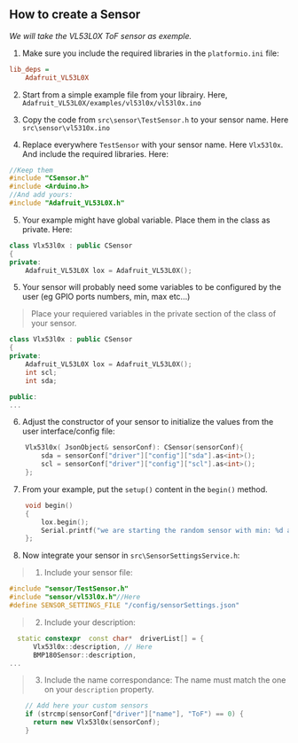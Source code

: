 ## How to create a Sensor

*We will take the VL53L0X ToF sensor as exemple.*
1. Make sure you include the required libraries in the `platformio.ini` file:

```ini
lib_deps = 
	Adafruit_VL53L0X
```

2. Start from a simple example file from your librairy. Here, `Adafruit_VL53L0X/examples/vl53l0x/vl53l0x.ino`

3. Copy the code from `src\sensor\TestSensor.h` to your sensor name. Here `src\sensor\vl5310x.ino`

4. Replace everywhere `TestSensor` with your sensor name. Here `Vlx53l0x`. And include the required libraries. Here: 
```cpp
//Keep them
#include "CSensor.h"
#include <Arduino.h>
//And add yours:
#include "Adafruit_VL53L0X.h"
```

5. Your example might have global variable. Place them in the class as private. Here:
```cpp
class Vlx53l0x : public CSensor
{
private:
    Adafruit_VL53L0X lox = Adafruit_VL53L0X();
```



5. Your sensor will probably need some variables to be configured by the user (eg GPIO ports numbers, min, max etc...)
> Place your requiered variables in the private section of the class of your sensor.

```cpp
class Vlx53l0x : public CSensor
{
private:
    Adafruit_VL53L0X lox = Adafruit_VL53L0X();
    int scl;
    int sda;

public:
...
```

6. Adjust the constructor of your sensor to initialize the values from the user interface/config file: 

```cpp
    Vlx53l0x( JsonObject& sensorConf): CSensor(sensorConf){
        sda = sensorConf["driver"]["config"]["sda"].as<int>();
        scl = sensorConf["driver"]["config"]["scl"].as<int>();
    };
```

7. From your example, put the `setup()` content in the `begin()` method.
```cpp
    void begin()
    {
        lox.begin();
        Serial.printf("we are starting the random sensor with min: %d and max:%d\n",minVal,maxVal);
    };
```
8. Now integrate your sensor in `src\SensorSettingsService.h`:
> 1. Include your sensor file:
```cpp
#include "sensor/TestSensor.h"
#include "sensor/vl53l0x.h"//Here
#define SENSOR_SETTINGS_FILE "/config/sensorSettings.json"

```

> 2. Include your description:
```cpp
  static constexpr  const char*  driverList[] = {
      Vlx53l0x::description, // Here
      BMP180Sensor::description,
...
```

> 3. Include the name correspondance: The name must match the one on your `description` property.
```cpp
    // Add here your custom sensors
    if (strcmp(sensorConf["driver"]["name"], "ToF") == 0) {
      return new Vlx53l0x(sensorConf);
    }

```